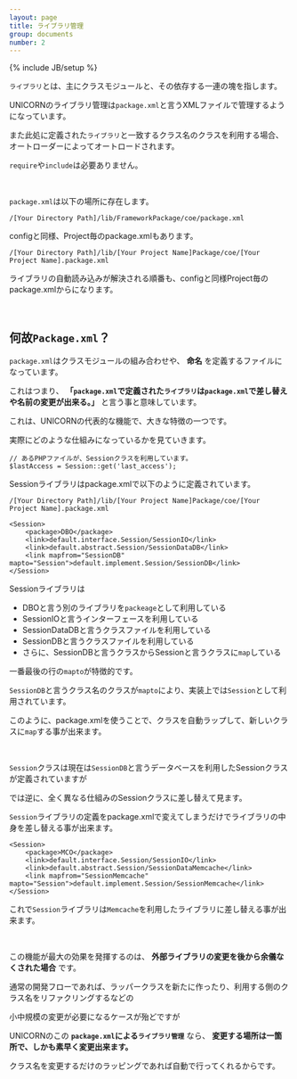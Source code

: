 ```yaml
---
layout: page
title: ライブラリ管理
group: documents
number: 2
---
```

{% include JB/setup %}

`ライブラリ`とは、主にクラスモジュールと、その依存する一連の塊を指します。

UNICORNのライブラリ管理は`package.xml`と言うXMLファイルで管理するようになっています。

また此処に定義された`ライブラリ`と一致するクラス名のクラスを利用する場合、オートローダーによってオートロードされます。

`require`や`include`は必要ありません。

<br/>

`package.xml`は以下の場所に存在します。

```
/[Your Directory Path]/lib/FrameworkPackage/coe/package.xml
```

configと同様、Project毎のpackage.xmlもあります。

```
/[Your Directory Path]/lib/[Your Project Name]Package/coe/[Your Project Name].package.xml
```

ライブラリの自動読み込みが解決される順番も、configと同様Project毎のpackage.xmlからになります。

<br/>

## 何故`Package.xml`？
`package.xml`はクラスモジュールの組み合わせや、 **命名** を定義するファイルになっています。

これはつまり、 **「`package.xml`で定義された`ライブラリ`は`package.xml`で差し替えや名前の変更が出来る。」** と言う事と意味しています。

これは、UNICORNの代表的な機能で、大きな特徴の一つです。

実際にどのような仕組みになっているかを見ていきます。

    // あるPHPファイルが、Sessionクラスを利用しています。
    $lastAccess = Session::get('last_access');

Sessionライブラリはpackage.xmlで以下のように定義されています。

```
/[Your Directory Path]/lib/[Your Project Name]Package/coe/[Your Project Name].package.xml
```

    <Session>
    	<package>DBO</package>
    	<link>default.interface.Session/SessionIO</link>
    	<link>default.abstract.Session/SessionDataDB</link>
    	<link mapfrom="SessionDB" mapto="Session">default.implement.Session/SessionDB</link>
    </Session>

Sessionライブラリは

* DBOと言う別のライブラリを`packeage`として利用している
* SessionIOと言うインターフェースを利用している
* SessionDataDBと言うクラスファイルを利用している
* SessionDBと言うクラスファイルを利用している
* さらに、SessionDBと言うクラスからSessionと言うクラスに`map`している

一番最後の行の`mapto`が特徴的です。

`SessionDB`と言うクラス名のクラスが`mapto`により、実装上では`Session`として利用されています。

このように、package.xmlを使うことで、クラスを自動ラップして、新しいクラスに`map`する事が出来ます。

<br/>

`Session`クラスは現在は`SessionDB`と言うデータベースを利用したSessionクラスが定義されていますが

では逆に、全く異なる仕組みのSessionクラスに差し替えて見ます。


`Session`ライブラリの定義をpackage.xmlで変えてしまうだけでライブラリの中身を差し替える事が出来ます。

    <Session>
    	<package>MCO</package>
    	<link>default.interface.Session/SessionIO</link>
    	<link>default.abstract.Session/SessionDataMemcache</link>
    	<link mapfrom="SessionMemcache" mapto="Session">default.implement.Session/SessionMemcache</link>
    </Session>

これで`Session`ライブラリは`Memcache`を利用したライブラリに差し替える事が出来ます。

<br/>

この機能が最大の効果を発揮するのは、 **外部ライブラリの変更を後から余儀なくされた場合** です。

通常の開発フローであれば、ラッパークラスを新たに作ったり、利用する側のクラス名をリファクリングするなどの

小中規模の変更が必要になるケースが殆どですが

UNICORNのこの **`package.xml`による`ライブラリ管理`** なら、 **変更する場所は一箇所で、しかも素早く変更出来ます。** 

クラス名を変更するだけのラッピングであれば自動で行ってくれるからです。